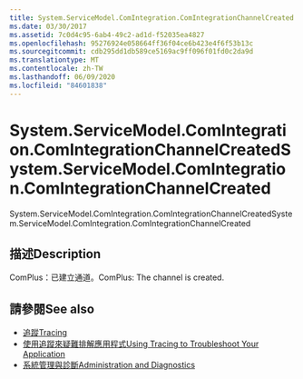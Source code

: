 ```yaml
---
title: System.ServiceModel.ComIntegration.ComIntegrationChannelCreated
ms.date: 03/30/2017
ms.assetid: 7c0d4c95-6ab4-49c2-ad1d-f52035ea4827
ms.openlocfilehash: 95276924e058664ff36f04ce6b423e4f6f53b13c
ms.sourcegitcommit: cdb295dd1db589ce5169ac9ff096f01fd0c2da9d
ms.translationtype: MT
ms.contentlocale: zh-TW
ms.lasthandoff: 06/09/2020
ms.locfileid: "84601838"
---
```

# <a name="systemservicemodelcomintegrationcomintegrationchannelcreated"></a><span data-ttu-id="0f4ec-102">System.ServiceModel.ComIntegration.ComIntegrationChannelCreated</span><span class="sxs-lookup"><span data-stu-id="0f4ec-102">System.ServiceModel.ComIntegration.ComIntegrationChannelCreated</span></span>
<span data-ttu-id="0f4ec-103">System.ServiceModel.ComIntegration.ComIntegrationChannelCreated</span><span class="sxs-lookup"><span data-stu-id="0f4ec-103">System.ServiceModel.ComIntegration.ComIntegrationChannelCreated</span></span>  
  
## <a name="description"></a><span data-ttu-id="0f4ec-104">描述</span><span class="sxs-lookup"><span data-stu-id="0f4ec-104">Description</span></span>  
 <span data-ttu-id="0f4ec-105">ComPlus：已建立通道。</span><span class="sxs-lookup"><span data-stu-id="0f4ec-105">ComPlus: The channel is created.</span></span>  
  
## <a name="see-also"></a><span data-ttu-id="0f4ec-106">請參閱</span><span class="sxs-lookup"><span data-stu-id="0f4ec-106">See also</span></span>

- [<span data-ttu-id="0f4ec-107">追蹤</span><span class="sxs-lookup"><span data-stu-id="0f4ec-107">Tracing</span></span>](index.md)
- [<span data-ttu-id="0f4ec-108">使用追蹤來疑難排解應用程式</span><span class="sxs-lookup"><span data-stu-id="0f4ec-108">Using Tracing to Troubleshoot Your Application</span></span>](using-tracing-to-troubleshoot-your-application.md)
- [<span data-ttu-id="0f4ec-109">系統管理與診斷</span><span class="sxs-lookup"><span data-stu-id="0f4ec-109">Administration and Diagnostics</span></span>](../index.md)
